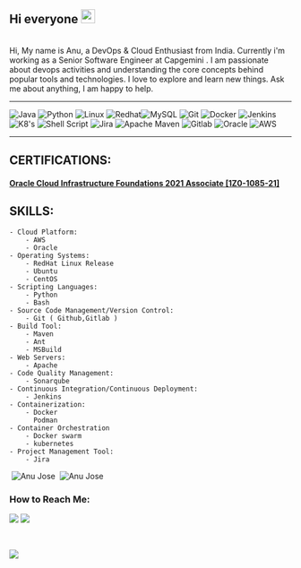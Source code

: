 ## Hi everyone <img src="https://media.giphy.com/media/hvRJCLFzcasrR4ia7z/giphy.gif" width="25px">
<br>
 Hi, My name is Anu, a DevOps & Cloud Enthusiast from India. Currently i'm working as a Senior Software Engineer at Capgemini . I am passionate about devops activities and understanding the core concepts behind popular tools and technologies. I love to explore and learn new things. Ask me about anything, I am happy to help.</br>
 
 <hr>


![Java](https://img.shields.io/badge/java-%23ED8B00.svg?style=for-the-badge&logo=java&logoColor=white) ![Python](https://img.shields.io/badge/python-3670A0?style=for-the-badge&logo=python&logoColor=ffdd54) ![Linux](https://img.shields.io/badge/Linux-FCC624?style=for-the-badge&logo=linux&logoColor=black) ![Redhat](https://img.shields.io/badge/Red%20Hat-EE0000?style=for-the-badge&logo=redhat&logoColor=white)![MySQL](https://img.shields.io/badge/mysql-%2300f.svg?style=for-the-badge&logo=mysql&logoColor=white) ![Git](https://img.shields.io/badge/git-%23F05033.svg?style=for-the-badge&logo=git&logoColor=white)  ![Docker](https://img.shields.io/badge/docker-%230db7ed.svg?style=for-the-badge&logo=docker&logoColor=white)  ![Jenkins](https://img.shields.io/badge/Jenkins-D24939?style=for-the-badge&logo=Jenkins&logoColor=white) ![K8's](https://img.shields.io/badge/kubernetes-326ce5.svg?&style=for-the-badge&logo=kubernetes&logoColor=white)  ![Shell Script](https://img.shields.io/badge/Shell_Script-121011?style=for-the-badge&logo=gnu-bash&logoColor=white)   ![Jira](https://img.shields.io/badge/Jira-0052CC?style=for-the-badge&logo=Jira&logoColor=white) ![Apache Maven](https://img.shields.io/badge/Apache%20Maven-C71A36?style=for-the-badge&logo=Apache%20Maven&logoColor=white) ![Gitlab](https://img.shields.io/badge/GitLab-330F63?style=for-the-badge&logo=gitlab&logoColor=white) ![Oracle](https://img.shields.io/badge/Oracle-F80000?style=for-the-badge&logo=oracle&logoColor=white) ![AWS](https://img.shields.io/badge/AWS-%23FF9900.svg?style=for-the-badge&logo=amazon-aws&logoColor=white)
<hr>

##  CERTIFICATIONS:

#### [Oracle Cloud Infrastructure Foundations 2021 Associate [1Z0-1085-21]](https://catalog-education.oracle.com/pls/certview/sharebadge?id=15F4EE3A535CA43C1B05AEC886ABBA190640AC8AF7D87035175F4877553D2C8F)
 
##  SKILLS:

    - Cloud Platform:
        - AWS
        - Oracle
    - Operating Systems:
        - RedHat Linux Release
        - Ubuntu 
        - CentOS 
    - Scripting Languages:
        - Python
        - Bash
    - Source Code Management/Version Control:
        - Git ( Github,Gitlab )
    - Build Tool:
        - Maven
        - Ant
        - MSBuild
    - Web Servers:
        - Apache
    - Code Quality Management:
        - Sonarqube
    - Continuous Integration/Continuous Deployment:
        - Jenkins
    - Containerization:
        - Docker
          Podman
    - Container Orchestration
        - Docker swarm
        - kubernetes
    - Project Management Tool:
        - Jira


<p align='left'>
 &nbsp;<img  src="https://github-readme-stats.vercel.app/api?username=anujossbajs&show_icons=true&locale=en" alt="Anu Jose"></img>
 &nbsp;<img src="https://github-readme-streak-stats.herokuapp.com/?user=anujossbajs&" alt="Anu Jose"></img>
</p>

###  How to Reach Me:
<p align="left">
<a href = "https://in.linkedin.com/in/anu-jose-40726510a"><img src="https://img.shields.io/badge/LinkedIn-0077B5?style=for-the-badge&logo=linkedin&logoColor=white"/></a>
 <a href="mailto:anu.jose.py@gmail.com"><img src="https://img.shields.io/badge/Gmail-D14836?style=for-the-badge&logo=gmail&logoColor=white"/></a>
</p>

<br>
<p align="left">

![](https://komarev.com/ghpvc/?username=anujossbajs&color=yellowgreen)
</p> 


 




